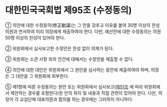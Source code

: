 # 대한민국국회법 제95조 (수정동의)

① 의안에 대한 수정동의(修正動議)는 그 안을 갖추고 이유를 붙여 30명 이상의 찬성 의원과 연서하여 미리 의장에게 제출하여야 한다. 다만, 예산안에 대한 수정동의는 의원 50명 이상의 찬성이 있어야 한다.

② 위원회에서 심사보고한 수정안은 찬성 없이 의제가 된다.

③ 위원회는 소관 사항 외의 안건에 대해서는 수정안을 제출할 수 없다.

④ 의안에 대한 대안은 위원회에서 그 원안을 심사하는 동안에 제출하여야 하며, 의장은 그 대안을 그 위원회에 회부한다.

⑤ 제1항에 따른 수정동의는 원안 또는 위원회에서 심사보고([제51조](../제05장%20-%20교섭단체ㆍ위원회와%20위원/제51조%20-%20위원회의%20제안.md#대한민국국회법-제51조-위원회의-제안)
에 따라 위원회에서 제안하는 경우를 포함한다)한 안의 취지 및 내용과 직접 관련이 있어야 한다. 다만, 의장이 각 교섭단체 대표의원과 합의를 하는 경우에는 그러하지 아니하다.
